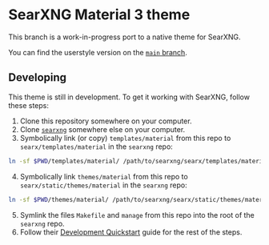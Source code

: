 # SearXNG Material 3 theme

This branch is a work-in-progress port to a native theme for SearXNG.

You can find the userstyle version on the [`main` branch](https://github.com/reeseovine/searx-material/tree/main).

## Developing

This theme is still in development. To get it working with SearXNG, follow these steps:

1. Clone this repository somewhere on your computer.
2. Clone [`searxng`](https://github.com/searxng/searxng) somewhere else on your computer.
3. Symbolically link (or copy) `templates/material` from this repo to `searx/templates/material` in the `searxng` repo:  
  ```sh
ln -sf $PWD/templates/material/ /path/to/searxng/searx/templates/material
  ```
4. Symbolically link `themes/material` from this repo to `searx/static/themes/material` in the `searxng` repo:  
  ```sh
ln -sf $PWD/themes/material/ /path/to/searxng/searx/static/themes/material
  ```
5. Symlink the files `Makefile` and `manage` from this repo into the root of the `searxng` repo.
6. Follow their [Development Quickstart](https://docs.searxng.org/dev/quickstart.html) guide for the rest of the steps.
